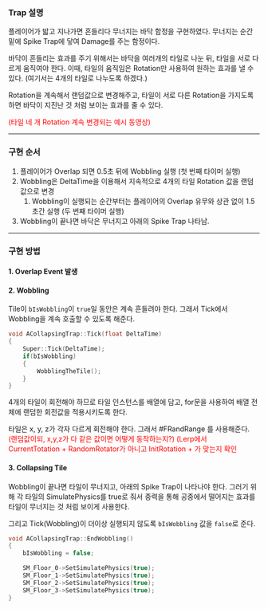 ### Trap 설명
플레이어가 밟고 지나가면 흔들리다 무너지는 바닥 함정을 구현하였다.
무너지는 순간 밑에 Spike Trap에 닿여 Damage를 주는 함정이다.

바닥이 흔들리는 효과를 주기 위해서는 바닥을 여러개의 타일로 나눈 뒤, 타일을 서로 다르게 움직여야 한다. 이때, 타일의 움직임은 Rotation만 사용하여 원하는 효과를 낼 수 있다. (여기서는 4개의 타일로 나누도록 하겠다.)

Rotation을 계속해서 랜덤값으로 변경해주고, 타일이 서로 다른 Rotation을 가지도록 하면 바닥이 지진난 것 처럼 보이는 효과를 줄 수 있다.

<span style="color:rgb(255, 0, 0)">(타일 네 개 Rotation 계속 변경되는 예시 동영상)</span>

---

### 구현 순서
1. 플레이어가 Overlap 되면 0.5초 뒤에 Wobbling 실행 (첫 번째 타이머 실행)
2. Wobbling은 DeltaTime을 이용해서 지속적으로 4개의 타일 Rotation 값을 랜덤 값으로 변경
	1. Wobbling이 실행되는 순간부터는 플레이어의 Overlap 유무와 상관 없이 1.5초간 실행 (두 번째 타이머 실행)
3. Wobbling이 끝나면 바닥은 무너지고 아래의 Spike Trap 나타남.

---

### 구현 방법
#### 1. Overlap Event 발생


#### 2. Wobbling
Tile이 `bIsWobbling`이 `true`일 동안은 계속 흔들려야 한다. 그래서 Tick에서 Wobbling을 계속 호출할 수 있도록 해준다.
``` cpp
void ACollapsingTrap::Tick(float DeltaTime)
{
	Super::Tick(DeltaTime);
	if(bIsWobbling)
	{
		WobblingTheTile();
	}
}
```

4개의 타일이 회전해야 하므로 타일 인스턴스를 배열에 담고, for문을 사용하여 배열 전체에 랜덤한 회전값을 적용시키도록 한다.

타일은 x, y, z가 각자 다르게 회전해야 한다. 그래서 #FRandRange 를 사용해준다.
<span style="color:rgb(255, 0, 0)">(랜덤값이되, x,y,z가 다 같은 값이면 어떻게 동작하는지?)
(Lerp에서 CurrentTotation + RandomRotator가 아니고 InitRotation + 가 맞는지 확인</span>


#### 3. Collapsing Tile
Wobbling이 끝나면 타일이 무너지고, 아래의 Spike Trap이 나타나야 한다. 그러기 위해 각 타일의 SimulatePhysics를 true로 줘서 중력을 통해 공중에서 떨어지는 효과를 타일이 무너지는 것 처럼 보이게 사용한다.

그리고 Tick(Wobbling)이 더이상 실행되지 않도록 `bIsWobbling` 값을 `false`로 준다.

``` cpp
void ACollapsingTrap::EndWobbling()
{
	bIsWobbling = false;
	
	SM_Floor_0->SetSimulatePhysics(true);
	SM_Floor_1->SetSimulatePhysics(true);
	SM_Floor_2->SetSimulatePhysics(true);
	SM_Floor_3->SetSimulatePhysics(true);
}
```